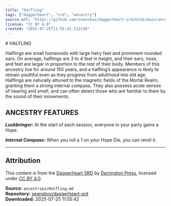 ```yaml
---
title: "Halfling"
tags: ["daggerheart", "srd", "ancestry"]
source_url: "https://github.com/seansbox/daggerheart-srd/blob/main/ancestries/Halfling.md"
license: "CC BY 4.0"
created: "2025-07-25T11:55:42.113116"
---
```


﻿# HALFLING

Halflings are small humanoids with large hairy feet and prominent rounded ears. On average, halflings are 3 to 4 feet in height, and their ears, nose, and feet are larger in proportion to the rest of their body. Members of this ancestry live for around 150 years, and a halfling’s appearance is likely to remain youthful even as they progress from adulthood into old age. Halflings are naturally attuned to the magnetic fields of the Mortal Realm, granting them a strong internal compass. They also possess acute senses of hearing and smell, and can often detect those who are familiar to them by the sound of their movements.

## ANCESTRY FEATURES

***Luckbringer:*** At the start of each session, everyone in your party gains a Hope.

***Internal Compass:*** When you roll a 1 on your Hope Die, you can reroll it.

---

## Attribution

This content is from the [Daggerheart SRD](https://github.com/seansbox/daggerheart-srd/blob/main/ancestries/Halfling.md) by [Darrington Press](https://darringtonpress.com/), licensed under [CC BY 4.0](https://creativecommons.org/licenses/by/4.0/).

**Source:** `ancestries/Halfling.md`  
**Repository:** [seansbox/daggerheart-srd](https://github.com/seansbox/daggerheart-srd)  
**Downloaded:** 2025-07-25 11:55:42


